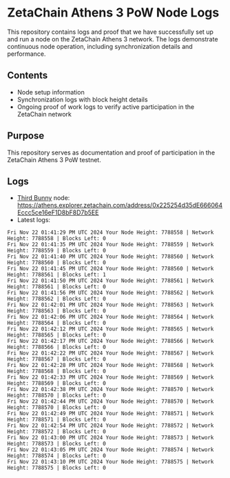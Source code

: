 # ZetaChain Athens 3 PoW Node Logs
This repository contains logs and proof that we have successfully set up and run a node on the ZetaChain Athens 3 network. The logs demonstrate continuous node operation, including synchronization details and performance.

## Contents
- Node setup information
- Synchronization logs with block height details
- Ongoing proof of work logs to verify active participation in the ZetaChain network

## Purpose
This repository serves as documentation and proof of participation in the ZetaChain Athens 3 PoW testnet.

## Logs

- [Third Bunny](https://thirdbunny.xyz/) node: https://athens.explorer.zetachain.com/address/0x225254d35dE666064Eccc5ce16eF1D8bF8D7b5EE
- Latest logs:
```
Fri Nov 22 01:41:29 PM UTC 2024 Your Node Height: 7788558 | Network Height: 7788558 | Blocks Left: 0
Fri Nov 22 01:41:35 PM UTC 2024 Your Node Height: 7788559 | Network Height: 7788559 | Blocks Left: 0
Fri Nov 22 01:41:40 PM UTC 2024 Your Node Height: 7788560 | Network Height: 7788560 | Blocks Left: 0
Fri Nov 22 01:41:45 PM UTC 2024 Your Node Height: 7788560 | Network Height: 7788561 | Blocks Left: 1
Fri Nov 22 01:41:50 PM UTC 2024 Your Node Height: 7788561 | Network Height: 7788561 | Blocks Left: 0
Fri Nov 22 01:41:56 PM UTC 2024 Your Node Height: 7788562 | Network Height: 7788562 | Blocks Left: 0
Fri Nov 22 01:42:01 PM UTC 2024 Your Node Height: 7788563 | Network Height: 7788563 | Blocks Left: 0
Fri Nov 22 01:42:06 PM UTC 2024 Your Node Height: 7788564 | Network Height: 7788564 | Blocks Left: 0
Fri Nov 22 01:42:12 PM UTC 2024 Your Node Height: 7788565 | Network Height: 7788565 | Blocks Left: 0
Fri Nov 22 01:42:17 PM UTC 2024 Your Node Height: 7788566 | Network Height: 7788566 | Blocks Left: 0
Fri Nov 22 01:42:22 PM UTC 2024 Your Node Height: 7788567 | Network Height: 7788567 | Blocks Left: 0
Fri Nov 22 01:42:28 PM UTC 2024 Your Node Height: 7788568 | Network Height: 7788568 | Blocks Left: 0
Fri Nov 22 01:42:33 PM UTC 2024 Your Node Height: 7788569 | Network Height: 7788569 | Blocks Left: 0
Fri Nov 22 01:42:38 PM UTC 2024 Your Node Height: 7788570 | Network Height: 7788570 | Blocks Left: 0
Fri Nov 22 01:42:44 PM UTC 2024 Your Node Height: 7788570 | Network Height: 7788570 | Blocks Left: 0
Fri Nov 22 01:42:49 PM UTC 2024 Your Node Height: 7788571 | Network Height: 7788571 | Blocks Left: 0
Fri Nov 22 01:42:54 PM UTC 2024 Your Node Height: 7788572 | Network Height: 7788572 | Blocks Left: 0
Fri Nov 22 01:43:00 PM UTC 2024 Your Node Height: 7788573 | Network Height: 7788573 | Blocks Left: 0
Fri Nov 22 01:43:05 PM UTC 2024 Your Node Height: 7788574 | Network Height: 7788574 | Blocks Left: 0
Fri Nov 22 01:43:10 PM UTC 2024 Your Node Height: 7788575 | Network Height: 7788575 | Blocks Left: 0
```
